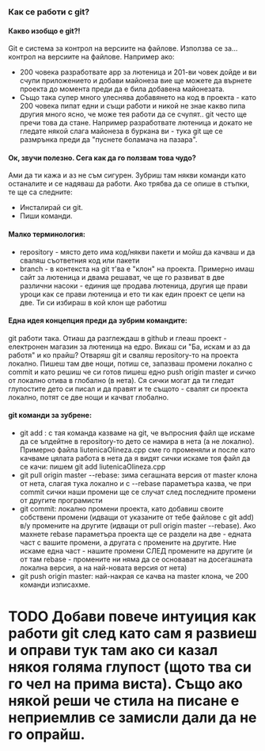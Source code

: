### Как се работи с git?

#### Какво изобщо е git?!
Git e система за контрол на версиите на файлове. Използва се за... контрол на версиите на файлове. Например ако:
- 200 човека разработвате app за лютеница и 201-ви човек дойде и ви счупи приложението и добави майонеза вие ще можете да върнете проекта до момента преди да е била добавена майонезата. 
- Също така супер много улеснява добавянето на код в проекта - като 200 човека пипат едни и същи работи и никой не знае какво пипа другия много ясно, че може тея работи да се счупят.. git често ще пречи това да стане. Например разработвате лютеница и докато не гледате някой слага майонеза в буркана ви - тука git ще се размрънка преди да "пуснете боламача на пазара".

#### Ок, звучи полезно. Сега как да го ползвам това чудо?
Ами да ти кажа и аз не съм сигурен. Зубриш там някви команди като останалите и се надяваш да работи. Ако трябва да се опише в стъпки, те ще са следните:
- Инсталирай си git.
- Пиши команди.

#### Малко терминология:
- repository - място дето има код/някви пакети и мойш да качваш и да сваляш съответния код или пакети
- branch - в контекста на git т'ва е "клон" на проекта. Примерно имаш сайт за лютеница и двама решават, че ще го развиват в две различни насоки - единия ще продава лютеница, другия ще прави уроци как се прави лютеница и ето ти как един проект се цепи на две. Ти си избираш в кой клон ще работиш

#### Една идея концепция преди да зубрим командите:
git работи така. Отиаш да разглеждаш в github и глеаш проект - електронен магазин за лютеница на едро. Викаш си "Ба, искам и аз да работя" и ко прайш? Отваряш git и сваляш repository-то на проекта локално. Пишеш там две нощи, потиш се, запазваш промени локално с commit и като решиш че си готов пишеш едно push origin master и сичко от локално отива в глобално (в нета). Ся сички могат да ти гледат глупостите дето си писал и да правят и те същото - свалят си проекта локално, потят се две нощи и качват глобално. 

#### git команди за зубрене:
- git add <file>: с тая команда казваме на git, че въпросния файл ще искаме да се ъпдейтне в repository-то дето се намира в нета (а не локално). Примерно файла liutenicaOlineza.cpp сме го променяли и после като качваме цялата работа в нета да я видят сички искаме тоя файл да се качи: пишем git add liutenicaOlineza.cpp
- git pull origin master --rebase: зима сегашната версия от master клона от нета, слагая тука локално и с --rebase параметъра казва, че при commit сички наши промени ще се случат след последните промени от другите програмисти
- git commit: локално промени проекта, като добавиш своите собствени промени (идващи от указаните от тебе файлове с git add) в/у промените на другите (идващи от pull origin master --rebase). Ако махнете rebase параметъра проекта ще се раздели на две - едната част с вашите промени, а другата с промените на другите. Ние искаме една част - нашите промени СЛЕД промените на другите (и от там rebase - промените ни няма да се основават на досегашната локална версия, а на най-новата версия от нета)
- git push origin master: най-накрая се качва на master клона, че 200 команди изписахме.

# TODO Добави повече интуиция как работи git след като сам я развиеш и оправи тук там ако си казал някоя голяма глупост (щото тва си го чел на прима виста). Също ако някой реши че стила на писане е неприемлив се замисли дали да не го опрайш.
